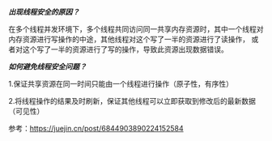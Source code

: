 ***出现线程安全的原因？***

在多个线程并发环境下，多个线程共同访问同一共享内存资源时，其中一个线程对内存资源进行写操作的中途，其他线程对这个写了一半的资源进行了读操作，
或者对这个写了一半的资源进行了写的操作，导致此资源出现数据错误。

***如何避免线程安全问题？***

1.保证共享资源在同一时间只能由一个线程进行操作（原子性，有序性）

2.将线程操作的结果及时刷新，保证其他线程可以立即获取到修改后的最新数据（可见性）


参考：https://juejin.cn/post/6844903890224152584
